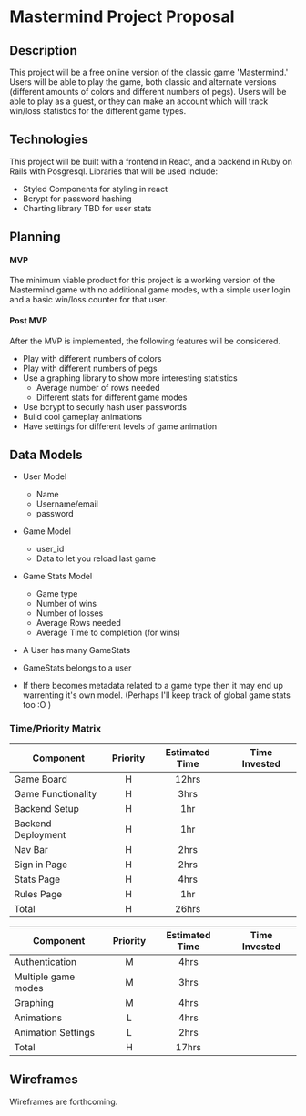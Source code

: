 # Mastermind Project Proposal

## Description

This project will be a free online version of the classic game 'Mastermind.'  Users will be able to play the game, both classic and alternate versions (different amounts of colors and different numbers of pegs).  Users will be able to play as a guest, or they can make an account which will track win/loss statistics for the different game types.

## Technologies

This project will be built with a frontend in React, and a backend in Ruby on Rails with Posgresql. Libraries that will be used include:

- Styled Components for styling in react
- Bcrypt for password hashing
- Charting library TBD for user stats

## Planning

#### MVP
The minimum viable product for this project is a working version of the Mastermind game with no additional game modes, with a simple user login and a basic win/loss counter for that user.

#### Post MVP
After the MVP is implemented, the following features will be considered.
- Play with different numbers of colors
- Play with different numbers of pegs
- Use a graphing library to show more interesting statistics
    - Average number of rows needed
    - Different stats for different game modes
- Use bcrypt to securly hash user passwords
- Build cool gameplay animations
- Have settings for different levels of game animation

## Data Models

- User Model
    - Name
    - Username/email
    - password

- Game Model
    - user_id
    - Data to let you reload last game

- Game Stats Model
    - Game type
    - Number of wins
    - Number of losses
    - Average Rows needed
    - Average Time to completion (for wins)

- A User has many GameStats
- GameStats belongs to a user

- If there becomes metadata related to a game type then it may end up warrenting it's own model.  (Perhaps I'll keep track of global game stats too :O )

### Time/Priority Matrix

| Component           | Priority | Estimated Time | Time Invested | 
| ------------------- | :------: | :------------: | :-----------: | 
| Game Board          |    H     |      12hrs     |               | 
| Game Functionality  |    H     |      3hrs      |               | 
| Backend Setup       |    H     |      1hr       |               | 
| Backend Deployment  |    H     |      1hr       |               | 
| Nav Bar             |    H     |      2hrs      |               | 
| Sign in Page        |    H     |      2hrs      |               | 
| Stats Page          |    H     |      4hrs      |               | 
| Rules Page          |    H     |      1hr       |               | 
| Total               |    H     |      26hrs     |               | 

| Component            | Priority | Estimated Time | Time Invested | 
| -------------------- | :------: | :------------: | :-----------: | 
| Authentication       |    M     |      4hrs      |               | 
| Multiple game modes  |    M     |      3hrs      |               | 
| Graphing             |    M     |      4hrs      |               | 
| Animations           |    L     |      4hrs      |               | 
| Animation Settings   |    L     |      2hrs      |               | 
| Total                |    H     |      17hrs     |               | 

## Wireframes

Wireframes are forthcoming.